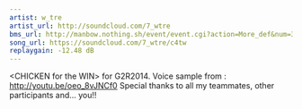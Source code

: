 ```yaml
---
artist: w_tre
artist_url: http://soundcloud.com/7_wtre
bms_url: http://manbow.nothing.sh/event/event.cgi?action=More_def&num=32&event=96
song_url: https://soundcloud.com/7_wtre/c4tw
replaygain: -12.48 dB
---
```


\<CHICKEN for the WIN\> for G2R2014.
Voice sample from : <http://youtu.be/oeo_8vJNCf0>
Special thanks to all my teammates, other participants and... you!!
